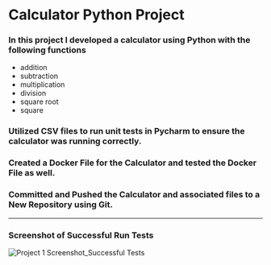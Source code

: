 # Calculator Python Project

### In this project I developed a calculator using Python with the following functions
- addition
- subtraction
- multiplication
- division
- square root
- square
### Utilized CSV files to run unit tests in Pycharm to ensure the calculator was running correctly.
### Created a Docker File for the Calculator and tested the Docker File as well.
### Committed and Pushed the Calculator and associated files to a New Repository using Git.

---

### Screenshot of Successful Run Tests
![Project 1 Screenshot_Successful Tests](https://user-images.githubusercontent.com/85648353/124511556-6f808200-dda4-11eb-8971-c53b76e9e0a1.JPG)

